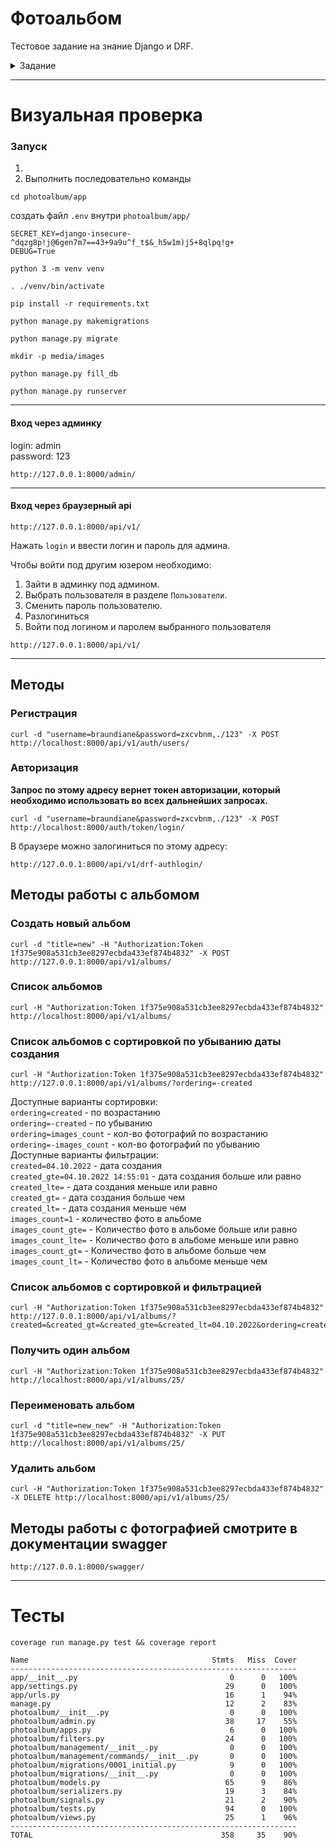 # Фотоальбом
Тестовое задание на знание Django и DRF.
<details>
    <summary>Задание</summary>
Сделать фотоальбом на Django и DRF, покрыть тестами API запросы и модули - модульные и интеграционные тесты. Разработать только бэкенд-часть.

- Название главного модуля - "app".
- Должна быть стандартная админка Django.
- Безопасность - пользователи не должны видеть чужие альбомы.
- Регистрация и авторизация перед использованием, работа по токену.
- manage.py команда для первоначального заполнения данными.
- Файлы можно загружать не более определенного размера (5 мб) - форматы PNG (.png), JPEG (.jpg, *.jpeg).
- Для альбома и фото должны быть еще нередактируемые пользователем поля - дата создания, у альбома также - количество фотографий в альбоме, автор (ID). Эти поля также должны возвращаться из API.
- API методы должны начинаться с /api/v1/
- Методы API:
  - авторизация,
  - регистрация,
  - создать новый альбом (название), отредактировать альбом (название), получить список альбомов (возможные сортировки - по дате создания, по количеству фотографий в альбоме), получить один альбом, удалить альбом.
  - загрузить фотографию в альбом (название, список тегов, файл), изменить фотографию в альбоме (название, список тегов), удалить фотографию из альбома, получить список фотографий (возможные фильтры - альбом, тег, возможные сортировки - по дате, по альбому), получить фотографию.
- При запросе фотографий из альбома должны возвращаться не только оригинальные размеры, но и уменьшенные копии - 150 пикселей по бОльшей стороне.
- Подключить документацию DRF.
- Покрыть вышеперечисленное тестами.
- Должно проходить pylint (кодстайл должен быть pep8, ошибок не должно быть, coverage должен быть больше или равен 90%).
- Лицевую часть делать не надо - только REST и админка.
</details>

---
# Визуальная проверка
### Запуск
1. 
2. Выполнить последовательно команды
```commandline
cd photoalbum/app
```
создать файл `.env` внутри `photoalbum/app/`
```text
SECRET_KEY=django-insecure-^dqzg8p!j@6gen7m7==43+9a9u^f_t$&_h5w1m)j5+8qlpq!g+
DEBUG=True
```
```commandline
python 3 -m venv venv
```
```commandline
. ./venv/bin/activate
```
```commandline
pip install -r requirements.txt
```
```commandline
python manage.py makemigrations
```
```commandline
python manage.py migrate
```
```commandline
mkdir -p media/images
```
```commandline
python manage.py fill_db
```
```commandline
python manage.py runserver
```
---
#### Вход через админку
login: admin<br>
password: 123
```commandline
http://127.0.0.1:8000/admin/
```
---
#### Вход через браузерный api
```commandline
http://127.0.0.1:8000/api/v1/
```
Нажать `login` и ввести логин и пароль для админа.

Чтобы войти под другим юзером необходимо:
1. Зайти в админку под админом.
2. Выбрать пользователя в разделе `Пользователи`.
3. Cменить пароль пользователю.
4. Разлогиниться
5. Войти под логином и паролем выбранного пользователя 
```text
http://127.0.0.1:8000/api/v1/
```
---
## Методы
### Регистрация
```text
curl -d "username=braundiane&password=zxcvbnm,./123" -X POST http://localhost:8000/api/v1/auth/users/
```
### Авторизация
**Запрос по этому адресу вернет токен авторизации, который необходимо использовать во всех дальнейших запросах.**
```text
curl -d "username=braundiane&password=zxcvbnm,./123" -X POST http://localhost:8000/auth/token/login/
```
В браузере можно залогиниться по этому адресу:
```text
http://127.0.0.1:8000/api/v1/drf-authlogin/
```

## Методы работы с альбомом
### Создать новый альбом
```text
curl -d "title=new" -H "Authorization:Token 1f375e908a531cb3ee8297ecbda433ef874b4832" -X POST http://127.0.0.1:8000/api/v1/albums/
```
### Список альбомов
```text
curl -H "Authorization:Token 1f375e908a531cb3ee8297ecbda433ef874b4832" http://localhost:8000/api/v1/albums/
```
### Список альбомов с сортировкой по убыванию даты создания
```text
curl -H "Authorization:Token 1f375e908a531cb3ee8297ecbda433ef874b4832" http://127.0.0.1:8000/api/v1/albums/?ordering=-created
```
Доступные варианты сортировки:<br>
`ordering=created` - по возрастанию<br>
`ordering=-created` - по убыванию<br>
`ordering=images_count` - кол-во фотографий по возрастанию<br>
`ordering=-images_count` - кол-во фотографий по убыванию<br>
Доступные варианты фильтрации:<br>
`created=04.10.2022`  - дата создания<br>
`created_gte=04.10.2022 14:55:01` - дата создания больше или равно<br>
`created_lte=` - дата создания меньше или равно<br>
`created_gt=` - дата создания больше чем<br>
`created_lt=` - дата создания меньше чем<br>
`images_count=1` - количество фото в альбоме<br>
`images_count_gte=` - Количество фото в альбоме больше или равно<br>
`images_count_lte=` - Количество фото в альбоме меньше или равно<br>
`images_count_gt=` - Количество фото в альбоме больше чем<br>
`images_count_lt=` - Количество фото в альбоме меньше чем<br>
### Список альбомов с сортировкой и фильтрацией
```text
curl -H "Authorization:Token 1f375e908a531cb3ee8297ecbda433ef874b4832" http://127.0.0.1:8000/api/v1/albums/?created=&created_gt=&created_gte=&created_lt=04.10.2022&ordering=created
```
### Получить один альбом
```text
curl -H "Authorization:Token 1f375e908a531cb3ee8297ecbda433ef874b4832" http://localhost:8000/api/v1/albums/25/
```
### Переименовать альбом
```text
curl -d "title=new_new" -H "Authorization:Token 1f375e908a531cb3ee8297ecbda433ef874b4832" -X PUT http://localhost:8000/api/v1/albums/25/
```
### Удалить альбом
```text
curl -H "Authorization:Token 1f375e908a531cb3ee8297ecbda433ef874b4832" -X DELETE http://localhost:8000/api/v1/albums/25/
```

## Методы работы с фотографией смотрите в документации swagger
```text
http://127.0.0.1:8000/swagger/
```
---
# Тесты
```commandline
coverage run manage.py test && coverage report
```
```text
Name                                         Stmts   Miss  Cover
----------------------------------------------------------------
app/__init__.py                                  0      0   100%
app/settings.py                                 29      0   100%
app/urls.py                                     16      1    94%
manage.py                                       12      2    83%
photoalbum/__init__.py                           0      0   100%
photoalbum/admin.py                             38     17    55%
photoalbum/apps.py                               6      0   100%
photoalbum/filters.py                           24      0   100%
photoalbum/management/__init__.py                0      0   100%
photoalbum/management/commands/__init__.py       0      0   100%
photoalbum/migrations/0001_initial.py            9      0   100%
photoalbum/migrations/__init__.py                0      0   100%
photoalbum/models.py                            65      9    86%
photoalbum/serializers.py                       19      3    84%
photoalbum/signals.py                           21      2    90%
photoalbum/tests.py                             94      0   100%
photoalbum/views.py                             25      1    96%
----------------------------------------------------------------
TOTAL                                          358     35    90%

```
